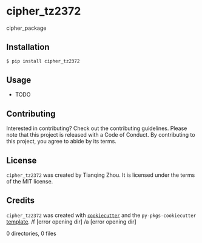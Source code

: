 # cipher_tz2372

cipher_package

## Installation

```bash
$ pip install cipher_tz2372
```

## Usage

- TODO

## Contributing

Interested in contributing? Check out the contributing guidelines. Please note that this project is released with a Code of Conduct. By contributing to this project, you agree to abide by its terms.

## License

`cipher_tz2372` was created by Tianqing Zhou. It is licensed under the terms of the MIT license.

## Credits

`cipher_tz2372` was created with [`cookiecutter`](https://cookiecutter.readthedocs.io/en/latest/) and the `py-pkgs-cookiecutter` [template](https://github.com/py-pkgs/py-pkgs-cookiecutter).
/f [error opening dir]
/a [error opening dir]

0 directories, 0 files
